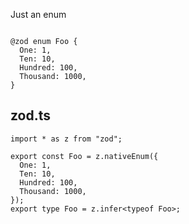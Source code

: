 
Just an enum

```tsp

@zod enum Foo {
  One: 1,
  Ten: 10,
  Hundred: 100,
  Thousand: 1000,
}

```

## zod.ts
```tsx
import * as z from "zod";

export const Foo = z.nativeEnum({
  One: 1,
  Ten: 10,
  Hundred: 100,
  Thousand: 1000,
});
export type Foo = z.infer<typeof Foo>;
```
         
